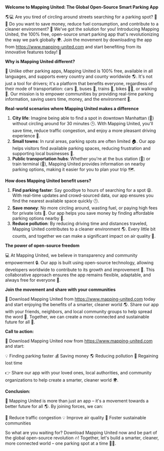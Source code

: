 **Welcome to Mapping United: The Global Open-Source Smart Parking App**

🌎💻 Are you tired of circling around streets searching for a parking spot? 🚗😩 Do you want to save money, reduce fuel consumption, and contribute to a cleaner environment? 🌟 We've got the solution for you! Introducing Mapping United, the 100% free, open-source smart parking app that's revolutionizing the way we park globally 🌍. Join the movement by downloading the app from https://www.mapping-united.com and start benefiting from its innovative features today! 📱

**Why is Mapping United different?**

🤔 Unlike other parking apps, Mapping United is 100% free, available in all languages, and supports every country and county worldwide 🌎. It's not just a tool for drivers; it's a platform that benefits everyone, regardless of their mode of transportation: cars 🚗, buses 🚌, trains 🚂, bikes 🚴‍♀️, or walking 👣. Our mission is to empower communities by providing real-time parking information, saving users time, money, and the environment 💚.

**Real-world scenarios where Mapping United makes a difference**

1. **City life**: Imagine being able to find a spot in downtown Manhattan (🗽️) without circling around for 30 minutes 🕒. With Mapping United, you'll save time, reduce traffic congestion, and enjoy a more pleasant driving experience 🚗.
2. **Small towns**: In rural areas, parking spots are often limited 🏠. Our app helps visitors find available parking spaces, reducing frustration and supporting local businesses 🌟.
3. **Public transportation hubs**: Whether you're at the bus station (🚌) or train terminal (🚂), Mapping United provides information on nearby parking options, making it easier for you to plan your trip 🗺️.

**How does Mapping United benefit users?**

1. **Find parking faster**: Say goodbye to hours of searching for a spot 😩. With real-time updates and crowd-sourced data, our app ensures you find the nearest available space quickly 🕒.
2. **Save money**: No more circling around, wasting fuel, or paying high fees for private lots 💸. Our app helps you save money by finding affordable parking options nearby 🤑.
3. **Reduce pollution**: By reducing driving time and distances traveled, Mapping United contributes to a cleaner environment 🌎. Every little bit counts, and together we can make a significant impact on air quality 🌿.

**The power of open-source freedom**

💻 At Mapping United, we believe in transparency and community empowerment 🔒. Our app is built using open-source technology, allowing developers worldwide to contribute to its growth and improvement 🤝. This collaborative approach ensures the app remains flexible, adaptable, and always free for everyone 🌟.

**Join the movement and share with your communities**

👥 Download Mapping United from https://www.mapping-united.com today and start enjoying the benefits of a smarter, cleaner world 🌎. Share our app with your friends, neighbors, and local community groups to help spread the word 💬. Together, we can create a more connected and sustainable future for all 🌟.

**Call to action:**

📲 Download Mapping United now from https://www.mapping-united.com and start:

💡 Finding parking faster
💰 Saving money
🌎 Reducing pollution
💖 Regaining lost time

👉 Share our app with your loved ones, local authorities, and community organizations to help create a smarter, cleaner world 🌍.

**Conclusion:**

🌟 Mapping United is more than just an app – it's a movement towards a better future for all 🌎. By joining forces, we can:

💪 Reduce traffic congestion
💡 Improve air quality
🌿 Foster sustainable communities

So what are you waiting for? Download Mapping United now and be part of the global open-source revolution 🔥! Together, let's build a smarter, cleaner, more connected world – one parking spot at a time 🚗💕.